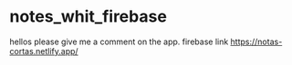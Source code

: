 # notes_whit_firebase

hellos please give me a comment on the app.
firebase link
https://notas-cortas.netlify.app/
